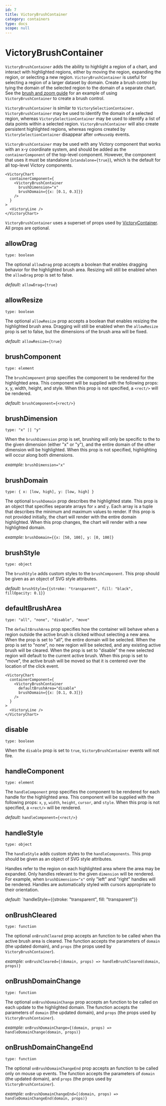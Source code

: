 ```yaml
---
id: 7
title: VictoryBrushContainer
category: containers
type: docs
scope: null
---
```


# VictoryBrushContainer

`VictoryBrushContainer` adds the ability to highlight a region of a chart, and interact with
highlighted regions, either by moving the region, expanding the region, or selecting a new region.
`VictoryBrushContainer` is useful for selecting a region of a larger dataset by domain. Create a
brush control by tying the domain of the selected region to the domain of a separate chart.
See the [brush and zoom guide][] for an example of using `VictoryBrushContainer` to create a brush
control.

`VictoryBrushContainer` is similar to `VictorySelectionContainer`. `VictoryBrushContainer` may be
used to identify the domain of a selected region, whereas `VictorySelectionContainer` may be used to
identify a list of data points within a selected region. `VictoryBrushContainer` will also create
persistent highlighted regions, whereas regions created by `VictorySelectionContainer`
disappear after `onMouseUp` events.

`VictoryBrushContainer` may be used with any Victory component that works with an x-y coordinate
system, and should be added as the `containerComponent` of the top-level component.
However, the component that uses it must be standalone
(`standalone={true}`), which is the default for all top-level Victory components.

```playground
<VictoryChart
  containerComponent={
    <VictoryBrushContainer
      brushDimension="x"
      brushDomain={{x: [0.1, 0.3]}}
    />
  }
>
  <VictoryLine />
</VictoryChart>
```

`VictoryBrushContainer` uses a superset of props used by [VictoryContainer][]. All props are optional.

## allowDrag

`type: boolean`

The optional `allowDrag` prop accepts a boolean that enables dragging behavior for the highlighted brush area. Resizing will still be enabled when the `allowDrag` prop is set to false.

_default:_ `allowDrag={true}`

## allowResize

`type: boolean`

The optional `allowResize` prop accepts a boolean that enables resizing the highlighted brush area. Dragging will still be enabled when the `allowResize` prop is set to false, but the dimensions of the brush area will be fixed.

_default:_ `allowResize={true}`

## brushComponent

`type: element`

The `brushComponent` prop specifies the component to be rendered for the highlighted area.
This component will be supplied with the following props: x, y, width, height, and style.
When this prop is not specified, a `<rect/>` will be rendered.

_default:_ `brushComponent={<rect/>}`

## brushDimension

`type: "x" || "y"`

When the `brushDimension` prop is set, brushing will only be specific to the to the given dimension
(either "x" or "y"), and the entire domain of the other dimension will be highlighted. When this prop
is not specified, highlighting will occur along both dimensions.

_example:_ `brushDimension="x"`

## brushDomain

`type: { x: [low, high], y: [low, high] }`

The optional `brushDomain` prop describes the highlighted state. This prop is an object that
specifies separate arrays for `x` and `y`. Each array is a tuple that describes the minimum and maximum
values to render. If this prop is not provided initially, the chart will render with the entire
domain highlighted. When this prop changes, the chart will render with a new highlighted domain.

_example:_ `brushDomain={{x: [50, 100], y: [0, 100]}`

## brushStyle

`type: object`

The `brushStyle` adds custom styles to the `brushComponent`. This prop should be given as
an object of SVG style attributes.

_default:_ `brushStyle={{stroke: "transparent", fill: "black", fillOpacity: 0.1}}`

## defaultBrushArea

`type: "all", "none", "disable", "move"`

The `defaultBrushArea` prop specifies how the container will behave when a region outside the active brush is clicked without selecting a new area. When the prop is set to "all", the entire domain will be selected. When the prop is set to "none", no new region will be selected, and any existing active brush will be cleared. When the prop is set to "disable" the new selected region will default to the current active brush. When this prop is set to "move", the active brush will be moved so that it is centered over the location of the click event.

```playground
<VictoryChart
  containerComponent={
    <VictoryBrushContainer
      defaultBrushArea="disable"
      brushDomain={{x: [0.1, 0.3]}}
    />
  }
>
  <VictoryLine />
</VictoryChart>
```

## disable

`type: boolean`

When the `disable` prop is set to `true`, `VictoryBrushContainer` events will not fire.

## handleComponent

`type: element`

The `handleComponent` prop specifies the component to be rendered for each handle for the highlighted
area. This component will be supplied with the following props: `x`, `y`, `width`, `height`, `cursor`, and `style`.
When this prop is not specified, a `<rect/>` will be rendered.

_default:_ `handleComponent={<rect/>}`

## handleStyle

`type: object`

The `handleStyle` adds custom styles to the `handleComponents`. This prop should be given as
an object of SVG style attributes.

Handles refer to the region on each highlighted area where the area may be
expanded. Only handles relevant to the given `dimension` will be rendered. For example, when
`brushDimension="x"` only "left" and "right" handles will be rendered. Handles are automatically styled
with cursors appropriate to their orientation.

_default:_ `handleStyle={{stroke: "transparent", fill: "transparent"}}

## onBrushCleared

`type: function`

The optional `onBrushCleared` prop accepts an function to be called when tha active brush area is cleared. The function accepts the parameters of `domain` (the updated domain), and `props` (the props used by `VictoryBrushContainer`).

_example:_ `onBrushCleared={(domain, props) => handleBrushCleared(domain, props)}`

## onBrushDomainChange

`type: function`

The optional `onBrushDomainChange` prop accepts an function to be called on each update to the highlighted domain. The function accepts the parameters of `domain` (the updated domain), and `props` (the props used by `VictoryBrushContainer`).

_example:_ `onBrushDomainChange={(domain, props) => handleDomainChange(domain, props)}`

## onBrushDomainChangeEnd

`type: function`

The optional `onBrushDomainChangeEnd` prop accepts an function to be called only on mouse up events. The function accepts the parameters of `domain` (the updated domain), and `props` (the props used by `VictoryBrushContainer`).

_example:_ `onBrushDomainChangeEnd={(domain, props) => handleDomainChangeEnd(domain, props)}`

[brush and zoom guide]: https://formidable.com/open-source/victory/guides/brush-and-zoom
[victorycontainer]: https://formidable.com/open-source/victory/docs/victory-container
